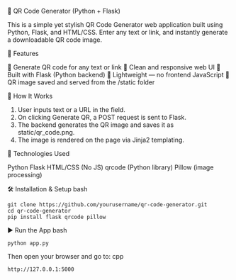 🔳 QR Code Generator (Python + Flask)

This is a simple yet stylish QR Code Generator web application built using Python, Flask, and HTML/CSS. Enter any text or link, and instantly generate a downloadable QR code image.

🚀 Features

🔸 Generate QR code for any text or link
🔸 Clean and responsive web UI
🔸 Built with Flask (Python backend)
🔸 Lightweight — no frontend JavaScript
🔸 QR image saved and served from the /static folder

📸 How It Works

1. User inputs text or a URL in the field.
2. On clicking Generate QR, a POST request is sent to Flask.
3. The backend generates the QR image and saves it as static/qr_code.png.
4. The image is rendered on the page via Jinja2 templating.

🧠 Technologies Used

Python
Flask
HTML/CSS (No JS)
qrcode (Python library)
Pillow (image processing)

🛠️ Installation & Setup
bash
```
git clone https://github.com/yourusername/qr-code-generator.git
cd qr-code-generator
pip install flask qrcode pillow
```

▶️ Run the App
bash
```
python app.py
```
Then open your browser and go to:
cpp
```
http://127.0.0.1:5000




